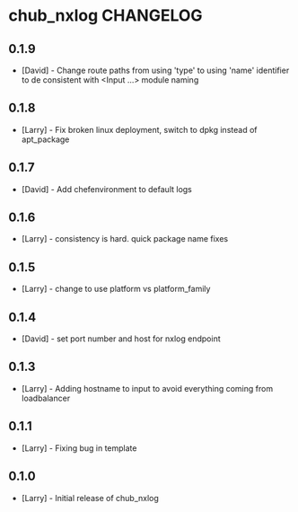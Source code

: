 chub_nxlog CHANGELOG
====================
0.1.9
-----
- [David] - Change route paths from using 'type' to using 'name' identifier to de consistent with <Input ...> module naming

0.1.8
-----
- [Larry] - Fix broken linux deployment, switch to dpkg instead of apt_package

0.1.7
-----
- [David] - Add chefenvironment to default logs

0.1.6
-----
- [Larry] - consistency is hard. quick package name fixes

0.1.5
-----
- [Larry] - change to use platform vs platform_family

0.1.4
-----
- [David] - set port number and host for nxlog endpoint

0.1.3
-----
- [Larry] - Adding hostname to input to avoid everything coming from loadbalancer

0.1.1
-----
- [Larry] - Fixing bug in template

0.1.0
-----
- [Larry] - Initial release of chub_nxlog
